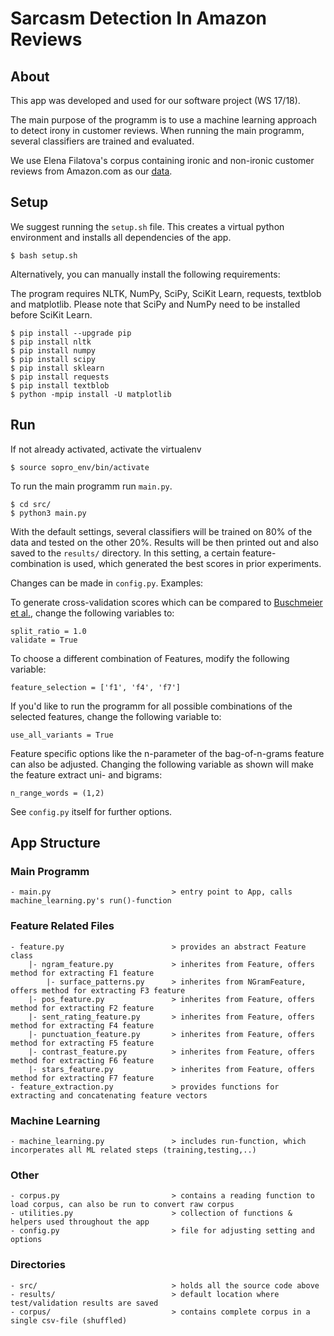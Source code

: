 # Sarcasm Detection In Amazon Reviews

## About

This app was developed and used for our software project (WS 17/18). 

The main purpose of the programm is to use a machine learning approach to detect irony in customer reviews. When running the main programm, several classifiers are trained and evaluated.

We use Elena Filatova's corpus containing ironic and non-ironic customer reviews from Amazon.com as our [data](https://github.com/ef2020/SarcasmAmazonReviewsCorpus/wiki).

## Setup 

We suggest running the `setup.sh` file. This creates a virtual python environment and installs  all dependencies of the app.

	$ bash setup.sh

Alternatively, you can manually install the following requirements:

The program requires NLTK, NumPy, SciPy, SciKit Learn, requests, textblob and matplotlib.
Please note that SciPy and NumPy need to be installed before SciKit Learn.

    $ pip install --upgrade pip
	$ pip install nltk
	$ pip install numpy
	$ pip install scipy
	$ pip install sklearn
	$ pip install requests
	$ pip install textblob
	$ python -mpip install -U matplotlib
	
## Run

 If not already activated, activate the virtualenv

	$ source sopro_env/bin/activate

To run the main programm run `main.py`.

	$ cd src/
	$ python3 main.py

With the default settings, several classifiers will be trained on 80% of the data and tested on the other 20%. Results will be then printed out and also saved to the `results/` directory. In this setting, a certain feature-combination is used, which generated the best scores in prior experiments.

Changes can be made in `config.py`. Examples:

To generate cross-validation scores which can be compared to [Buschmeier et al.](http://acl2014.org/acl2014/W14-26/pdf/W14-2608.pdf), change the following variables to:

	split_ratio = 1.0
	validate = True

To choose a different combination of Features, modify the following variable:

	feature_selection = ['f1', 'f4', 'f7']

If you'd like to run the programm for all possible combinations of the selected features, change the following variable to:

	use_all_variants = True

Feature specific options like the n-parameter of the bag-of-n-grams feature can also be adjusted. Changing the following variable as shown will make the feature extract uni- and bigrams:

	n_range_words = (1,2) 


See `config.py` itself for further options.

## App Structure

### Main Programm
	- main.py 							> entry point to App, calls machine_learning.py's run()-function

### Feature Related Files
	- feature.py 						> provides an abstract Feature class
		|- ngram_feature.py 			> inherites from Feature, offers method for extracting F1 feature
			|- surface_patterns.py 		> inherites from NGramFeature, offers method for extracting F3 feature
		|- pos_feature.py 				> inherites from Feature, offers method for extracting F2 feature
		|- sent_rating_feature.py 		> inherites from Feature, offers method for extracting F4 feature
		|- punctuation_feature.py 		> inherites from Feature, offers method for extracting F5 feature
		|- contrast_feature.py 			> inherites from Feature, offers method for extracting F6 feature
		|- stars_feature.py 			> inherites from Feature, offers method for extracting F7 feature
	- feature_extraction.py 			> provides functions for extracting and concatenating feature vectors

### Machine Learning
	- machine_learning.py 				> includes run-function, which incorperates all ML related steps (training,testing,..)

### Other
	- corpus.py 						> contains a reading function to load corpus, can also be run to convert raw corpus
	- utilities.py						> collection of functions & helpers used throughout the app
	- config.py 						> file for adjusting setting and options

### Directories
	- src/								> holds all the source code above
	- results/ 							> default location where test/validation results are saved
	- corpus/ 							> contains complete corpus in a single csv-file (shuffled)			

